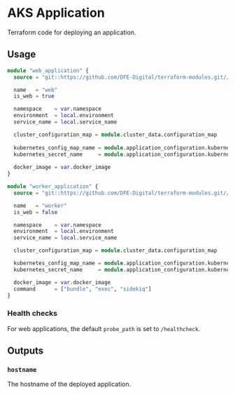 # AKS Application

Terraform code for deploying an application.

## Usage

```terraform
module "web_application" {
  source = "git::https://github.com/DFE-Digital/terraform-modules.git//aks/application?ref=stable"

  name   = "web"
  is_web = true

  namespace    = var.namespace
  environment  = local.environment
  service_name = local.service_name

  cluster_configuration_map = module.cluster_data.configuration_map
  
  kubernetes_config_map_name = module.application_configuration.kubernetes_config_map_name
  kubernetes_secret_name     = module.application_configuration.kubernetes_secret_name
  
  docker_image = var.docker_image
}

module "worker_application" {
  source = "git::https://github.com/DFE-Digital/terraform-modules.git//aks/application?ref=stable"

  name   = "worker"
  is_web = false

  namespace    = var.namespace
  environment  = local.environment
  service_name = local.service_name

  cluster_configuration_map = module.cluster_data.configuration_map

  kubernetes_config_map_name = module.application_configuration.kubernetes_config_map_name
  kubernetes_secret_name     = module.application_configuration.kubernetes_secret_name

  docker_image = var.docker_image
  command      = ["bundle", "exec", "sidekiq"]
}
```

### Health checks

For web applications, the default `probe_path` is set to `/healthcheck`.

## Outputs

### `hostname`

The hostname of the deployed application.
